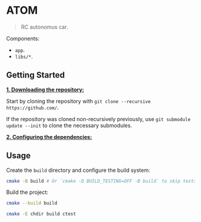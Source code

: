 # ATOM

> RC autonomus car.

Components:

- `app`.
- `libs/*`.


## Getting Started
<ins>**1. Downloading the repository:**</ins>

Start by cloning the repository with `git clone --recursive https://github.com/`.

If the repository was cloned non-recursively previously, use `git submodule update --init` to clone the necessary submodules.

<ins>**2. Configuring the dependencies:**</ins>

## Usage

Create the `build` directory and configure the build system:

```bash
cmake -B build # Or `cmake -D BUILD_TESTING=OFF -B build` to skip tests. 
```

Build the project:

```bash
cmake --build build
```

```bash
cmake -E chdir build ctest
```